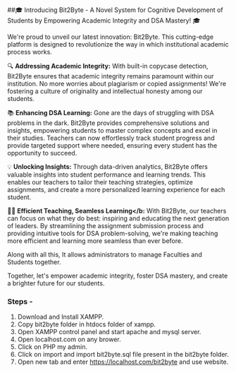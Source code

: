 ##🎓 Introducing Bit2Byte - A Novel System for Cognitive Development of Students by Empowering Academic Integrity and DSA Mastery! 🎓

We're proud to unveil our latest innovation: Bit2Byte. This cutting-edge platform is designed to revolutionize the way in which institutional academic process works.

🔍 <b>Addressing Academic Integrity:</b> With built-in copycase detection, Bit2Byte ensures that academic integrity remains paramount within our institution. No more worries about plagiarism or copied assignments! We're fostering a culture of originality and intellectual honesty among our students.

📚 <b>Enhancing DSA Learning:</b> Gone are the days of struggling with DSA problems in the dark. Bit2Byte provides comprehensive solutions and insights, empowering students to master complex concepts and excel in their studies. Teachers can now effortlessly track student progress and provide targeted support where needed, ensuring every student has the opportunity to succeed.

💡 <b>Unlocking Insights:</b> Through data-driven analytics, Bit2Byte offers valuable insights into student performance and learning trends. This enables our teachers to tailor their teaching strategies, optimize assignments, and create a more personalized learning experience for each student.

👩‍🏫 <b>Efficient Teaching, Seamless Learning</b:</b> With Bit2Byte, our teachers can focus on what they do best: inspiring and educating the next generation of leaders. By streamlining the assignment submission process and providing intuitive tools for DSA problem-solving, we're making teaching more efficient and learning more seamless than ever before.


Along with all this, It allows administrators to manage Faculties and Students together.

Together, let's empower academic integrity, foster DSA mastery, and create a brighter future for our students.

###  Steps -
1. Download and Install XAMPP.
2. Copy bit2byte folder in htdocs folder of xampp.
3. Open XAMPP control panel and start apache and mysql server.
4. Open localhost.com on any brower.
5. Click on PHP my admin.
6. Click on import and import bit2byte.sql file present in the bit2byte folder.
7. Open new tab and enter https://localhost.com/bit2byte and use website.
